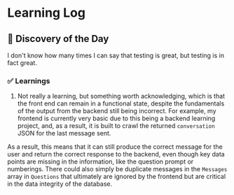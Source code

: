# Learning Log

## 🤔 Discovery of the Day
I don't know how many times I can say that testing is great, but testing is in fact great. 

### ✅ Learnings
1. Not really a learning, but something worth acknowledging, which is that the front end can remain in a functional state, despite the fundamentals of the output from the backend still being incorrect. For example, my frontend is currently very basic due to this being a backend learning project, and, as a result, it is built to crawl the returned `conversation` JSON for the last message sent. 

As a result, this means that it can still produce the correct message for the user and return the correct response to the backend, even though key data points are missing in the information, like the question prompt or numberings. There could also simply be duplicate messages in the `Messages` array in `Questions` that ultimately are ignored by the frontend but are critical in the data integrity of the database. 

